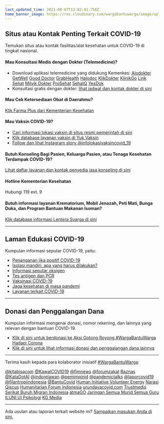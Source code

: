```yaml
---
last_updated_time: 2021-08-07T12:02:41.758Z
home_banner_image: https://res.cloudinary.com/wargabantuwarga/image/upload/v1627049958/hero_banner_desktop_zat71c.png
---
```

## Situs atau Kontak Penting Terkait COVID-19

Temukan situs atau kontak fasilitas/alat kesehatan untuk COVID-19 di tingkat nasional.

#### Mau Konsultasi Medis dengan Dokter (Telemedicine)?

* Download aplikasi telemedicine yang didukung Kemenkes: [Alodokter](https://bit.ly/alodokter-isoman) [GetWell](https://play.google.com/store/apps/details?id=id.paquesid.getwell) [Good Doctor](https://gooddoctor.onelink.me/Cmiw/efeba7ae) [GrabHealth](https://grab.onelink.me/2695613898/fe73b8c5) [Halodoc](https://bit.ly/isoman_halodoc) [KlikDokter](https://bit.ly/kd-kemenkes-isoman) [KlinikGo](https://klinikgo.com/isoman) [Link Sehat](https://link.linksehat.com/mRMf) [Milvik Dokter](https://milvik.id/about-us/) [ProSehat](https://prosehat.com/wa) [SehatQ](https://sehatqapp.onelink.me/bgzy?pid=kemenkes&c=sqkemenkes&deep_link_value=https%3A%2F%2Fwww.sehatq.com%2Ftelemed&af_web_dp=https%3A%2F%2Fwww.sehatq.com%2Ftelemed&af_dp=https%3A%2F%2Fwww.sehatq.com%2Ftelemed) [YesDok](https://bit.ly/ISOMAN-YesDok)
* Konsultasi gratis dengan dokter: [lihat jadwal dan kontak dokter di sini](https://docs.google.com/spreadsheets/d/1gGnIiXmCcGpMkB_h98FiHW99uVdwcdTBq_GhIEl_4eM/edit?usp=sharing)

#### Mau Cek Ketersediaan Obat di Daerahmu?

[Klik Farma Plus dari Kementerian Kesehatan](https://farmaplus.kemkes.go.id)

#### Mau Vaksin COVID-19?

* [Cari informasi lokasi vaksin di situs resmi pemerintah di sini](https://covid19.go.id/faskesvaksin)
* [Klik database layanan vaksin di Yuk Vaksin](https://vaksincovid.carrd.co)
* [Follow dan lihat Instagram story @infolokasivaksincovid_19](https://www.instagram.com/infovaksincovid_19/)

#### Butuh Konseling Bagi Pasien, Keluarga Pasien, atau Tenaga Kesehatan Terdampak COVID-19?

[Lihat daftar layanan dan kontak penyedia jasa konseling di sini](https://docs.google.com/spreadsheets/d/1JRlBNwmqoVimwR70dwIVJ1QAnBbC0Mqp0DmomeO0cWU/edit?usp=sharing)

#### Hotline Kementerian Kesehatan

Hubungi 119 ext. 9

#### Butuh informasi layanan Krematorium, Mobil Jenazah, Peti Mati, Bunga Duka, dan Program Bantuan Makanan Isoman?

[Klik database informasi Lentera Svarga di sini](https://lenterasvarga.carrd.co)

- - -

## Laman Edukasi COVID-19

Kumpulan informasi seputar COVID-19, yaitu:

* [Penanganan jika positif COVID-19](https://docs.google.com/spreadsheets/d/e/2PACX-1vSBCnCsD6yaTN45t7iu--2MB2jqu9l-Ux5yrB9qUBF556mBmGScpBtHxSC_ZFT6tp2MCTtHC7tVhyuE/pubhtml?gid=1244922827&single=true)
* [Isolasi mandiri: apa yang harus dilakukan?](https://docs.google.com/spreadsheets/d/e/2PACX-1vSBCnCsD6yaTN45t7iu--2MB2jqu9l-Ux5yrB9qUBF556mBmGScpBtHxSC_ZFT6tp2MCTtHC7tVhyuE/pubhtml?gid=236754766&single=true)
* [Informasi seputar oksigen](https://docs.google.com/spreadsheets/d/e/2PACX-1vSBCnCsD6yaTN45t7iu--2MB2jqu9l-Ux5yrB9qUBF556mBmGScpBtHxSC_ZFT6tp2MCTtHC7tVhyuE/pubhtml?gid=2032388593&single=true)
* [Tes antigen dan PCR](https://docs.google.com/spreadsheets/d/e/2PACX-1vSBCnCsD6yaTN45t7iu--2MB2jqu9l-Ux5yrB9qUBF556mBmGScpBtHxSC_ZFT6tp2MCTtHC7tVhyuE/pubhtml?gid=598872232&single=true)
* [Vaksinasi COVID-19](https://docs.google.com/spreadsheets/d/e/2PACX-1vSBCnCsD6yaTN45t7iu--2MB2jqu9l-Ux5yrB9qUBF556mBmGScpBtHxSC_ZFT6tp2MCTtHC7tVhyuE/pubhtml?gid=1584366622&single=true)
* [Jaga kesehatan di masa pandemi](https://docs.google.com/spreadsheets/d/e/2PACX-1vSBCnCsD6yaTN45t7iu--2MB2jqu9l-Ux5yrB9qUBF556mBmGScpBtHxSC_ZFT6tp2MCTtHC7tVhyuE/pubhtml?gid=1917836112&single=true)
* [Layanan terkait COVID-19](https://docs.google.com/spreadsheets/d/e/2PACX-1vSBCnCsD6yaTN45t7iu--2MB2jqu9l-Ux5yrB9qUBF556mBmGScpBtHxSC_ZFT6tp2MCTtHC7tVhyuE/pubhtml?gid=372824836&single=true)

- - -

## Donasi dan Penggalangan Dana

Kumpulan informasi mengenai donasi, nomor rekening, dan lainnya yang relevan dengan bantuan COVID-19.[](https://kitabisa.com/campaign/wargabantuwarga)

* [Klik di sini untuk berdonasi ke Aksi Gotong Royong #WargaBantuWarga Hadapi Corona](https://kitabisa.com/campaign/wargabantuwarga)
* [Klik di sini untuk lihat informasi donasi dan penggalangan dana lainnya](https://docs.google.com/spreadsheets/d/1u7N4rdfJ20yg7lrL7h0KnwbtZSjFXxkZqDZkcdib9fs/edit?usp=sharing)

- - -

Terima kasih kepada para kolaborator inisiatif [\#WargaBantuWarga](https://twitter.com/hashtag/WargaBantuWarga):

[@kitabisacom](https://twitter.com/kitabisacom) [@KawalCOVID19](https://twitter.com/KawalCOVID19) [@fimnews](https://www.instagram.com/fimnews/) [@forumzakat](https://twitter.com/forumzakat) [Baznas](https://baznas.go.id/) [@KataDotAI](https://twitter.com/KataDotAI) [@indorelawan](https://twitter.com/indorelawan) [@pemimpinid](https://twitter.com/pemimpinid_) [@pandemictalks](https://www.instagram.com/pandemictalks/) [@laporcovid19](https://www.instagram.com/laporcovid19/) [@filantropiindonesia](https://www.instagram.com/filantropiindonesia/) [@BantuCovid](https://twitter.com/BantuCovid) [Human Initiative Volunteer Energy](https://hive.human-initiative.org/) [Narasi](https://www.instagram.com/narasi.tv/) [Qiscus](https://qiscus.io/) [Humanitarian Forum Indonesia](https://www.instagram.com/humanitarianforumindonesia/?hl=en) [urundayacovid.com](https://urundayacovid.com/) [Trustmedis](https://trustmedis.com/) [Serikat Buruh Migran Indonesia](https://sbmi.or.id/) [atmaGO](https://covid19.atmago.com/id) [Jaringan Semua Murid Semua Guru](https://semuamuridsemuaguru.id/) [ILUNI UI Psikologi](https://instagram.com/iluniuipsi?utm_medium=copy_link) [KG Media](https://www.kgmedia.id/)

- - -

Ada usulan atau laporan terkait website ini? [Sampaikan masukan Anda di sini.](https://kcov.id/wbw-discuss)
